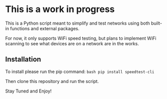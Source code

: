 # This is a work in progress

This is a Python script meant to simplify and test networks using both built-in functions and external packages.

For now, it only supports WiFi speed testing, but plans to implement WiFi scanning to see what devices are on a network are in the works.

## Installation
To install please run the pip command:
```bash pip install speedtest-cli```

Then clone this repository and run the script. 

Stay Tuned and Enjoy!

